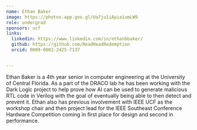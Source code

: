```yaml
---
name: Ethan Baker
image: https://photos.app.goo.gl/Ua7ju1iApiaiumLW9
role: undergrad
sponsors: ucf 
links:
  linkedin: https://www.linkedin.com/in/ethanbbaker/
  github: https://github.com/ReadHeadRedemption
  orcid: 0009-0002-2425-7137


---
```


Ethan Baker is a 4th year senior in computer engineering at the University of Central Florida. As a part of the DRACO lab he has been working with the Dark Logic project to help prove how AI can be used to generate malicious RTL code in Verilog with the goal of eventually being able to then detect and prevent it. Ethan also has previous involvement with IEEE UCF as the workshop chair and then project lead for the IEEE Southeast Conference Hardware Competition coming in first place for design and second in performance.